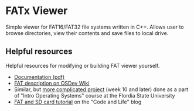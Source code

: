 # FATx Viewer
Simple viewer for FAT16/FAT32 file systems written in C++. Allows user to browse directories, view their contents and save files to local drive.

## Helpful resources
Helpful resources for modifying or building FAT viewer yourself.

- [Documentation (pdf)](https://staff.washington.edu/dittrich/misc/fatgen103.pdf)
- [FAT description on OSDev Wiki](http://wiki.osdev.org/FAT)
- Similar, but [more complicated project](http://www.cs.uni.edu/~diesburg/courses/cop4610_fall10/) (week 10 and later) done as a part of "Intro Operating Systems" course at the Flordia State University
- [FAT and SD card tutorial](http://codeandlife.com/2012/04/02/simple-fat-and-sd-tutorial-part-1/) on the "Code and Life" blog
